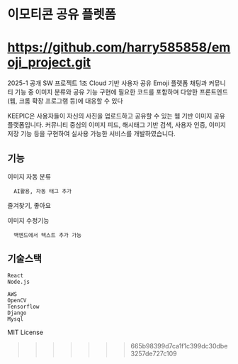 # 이모티콘 공유 플렛폼
https://github.com/harry585858/emoji_project.git
=======
2025-1 공개 SW 프로젝트 1조
Cloud 기반 사용자 공유 Emoji 플랫폼 
채팅과 커뮤니티 기능 중 이미지 분류와 공유 기능 구현에 필요한 코드를 포함하며 다양한 프론트엔드(웹, 크롬 확장 프로그램 등)에 대응할 수 있다

KEEPIC은 사용자들이 자신의 사진을 업로드하고 공유할 수 있는 웹 기반 이미지 공유 플랫폼입니다. 커뮤니티 중심의 이미지 피드, 해시태그 기반 검색, 사용자 인증, 이미지 저장 기능 등을 구현하여 실사용 가능한 서비스를 개발하였습니다.

## 기능

이미지 자동 분류
```
  AI활용, 자동 태그 추가
```
즐겨찾기, 좋아요

이미지 수정기능
```
  백엔드에서 텍스트 추가 가능
```
## 기술스택
```
React
Node.js

AWS
OpenCV
Tensorflow
Django
Mysql
```


MIT License



>>>>>>> 665b98399d7ca1f1c399dc30dbe3257de727c109
